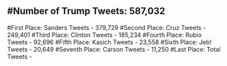 #Number of Trump Tweets: 587,032
---
#First Place: Sanders Tweets - 379,729
#Second Place: Cruz Tweets - 249,401
#Third Place: Clinton Tweets - 185,234
#Fourth Place: Rubio Tweets - 92,696
#Fifth Place: Kasich Tweets - 23,558
#Sixth Place: Jeb! Tweets - 20,649
#Seventh Place: Carson Tweets - 11,250
#Last Place: Total Tweets -  
